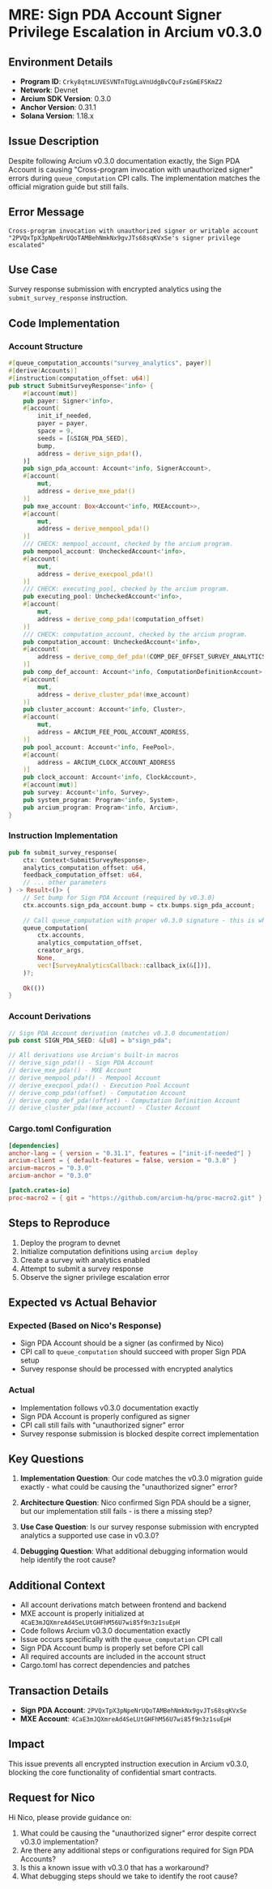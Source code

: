# MRE: Sign PDA Account Signer Privilege Escalation in Arcium v0.3.0

## Environment Details
- **Program ID**: `Crky8qtmLUVESVNTnTUgLaVnUdgBvCQuFzsGmEFSKmZ2`
- **Network**: Devnet
- **Arcium SDK Version**: 0.3.0
- **Anchor Version**: 0.31.1
- **Solana Version**: 1.18.x

## Issue Description
Despite following Arcium v0.3.0 documentation exactly, the Sign PDA Account is causing "Cross-program invocation with unauthorized signer" errors during `queue_computation` CPI calls. The implementation matches the official migration guide but still fails.

## Error Message
```
Cross-program invocation with unauthorized signer or writable account
"2PVQxTpX3pNpeNrUQoTAMBehNmkNx9gvJTs68sqKVxSe's signer privilege escalated"
```

## Use Case
Survey response submission with encrypted analytics using the `submit_survey_response` instruction.

## Code Implementation

### Account Structure
```rust
#[queue_computation_accounts("survey_analytics", payer)]
#[derive(Accounts)]
#[instruction(computation_offset: u64)]
pub struct SubmitSurveyResponse<'info> {
    #[account(mut)]
    pub payer: Signer<'info>,
    #[account(
        init_if_needed,
        payer = payer,
        space = 9,
        seeds = [&SIGN_PDA_SEED],
        bump,
        address = derive_sign_pda!(),
    )]
    pub sign_pda_account: Account<'info, SignerAccount>,
    #[account(
        mut,
        address = derive_mxe_pda!()
    )]
    pub mxe_account: Box<Account<'info, MXEAccount>>,
    #[account(
        mut,
        address = derive_mempool_pda!()
    )]
    /// CHECK: mempool_account, checked by the arcium program.
    pub mempool_account: UncheckedAccount<'info>,
    #[account(
        mut,
        address = derive_execpool_pda!()
    )]
    /// CHECK: executing_pool, checked by the arcium program.
    pub executing_pool: UncheckedAccount<'info>,
    #[account(
        mut,
        address = derive_comp_pda!(computation_offset)
    )]
    /// CHECK: computation_account, checked by the arcium program.
    pub computation_account: UncheckedAccount<'info>,
    #[account(
        address = derive_comp_def_pda!(COMP_DEF_OFFSET_SURVEY_ANALYTICS)
    )]
    pub comp_def_account: Account<'info, ComputationDefinitionAccount>,
    #[account(
        mut,
        address = derive_cluster_pda!(mxe_account)
    )]
    pub cluster_account: Account<'info, Cluster>,
    #[account(
        mut,
        address = ARCIUM_FEE_POOL_ACCOUNT_ADDRESS,
    )]
    pub pool_account: Account<'info, FeePool>,
    #[account(
        address = ARCIUM_CLOCK_ACCOUNT_ADDRESS
    )]
    pub clock_account: Account<'info, ClockAccount>,
    #[account(mut)]
    pub survey: Account<'info, Survey>,
    pub system_program: Program<'info, System>,
    pub arcium_program: Program<'info, Arcium>,
}
```

### Instruction Implementation
```rust
pub fn submit_survey_response(
    ctx: Context<SubmitSurveyResponse>,
    analytics_computation_offset: u64,
    feedback_computation_offset: u64,
    // ... other parameters
) -> Result<()> {
    // Set bump for Sign PDA Account (required by v0.3.0)
    ctx.accounts.sign_pda_account.bump = ctx.bumps.sign_pda_account;
    
    // Call queue_computation with proper v0.3.0 signature - this is where the error occurs
    queue_computation(
        ctx.accounts,
        analytics_computation_offset,
        creator_args,
        None,
        vec![SurveyAnalyticsCallback::callback_ix(&[])],
    )?;
    
    Ok(())
}
```

### Account Derivations
```rust
// Sign PDA Account derivation (matches v0.3.0 documentation)
pub const SIGN_PDA_SEED: &[u8] = b"sign_pda";

// All derivations use Arcium's built-in macros
// derive_sign_pda!() - Sign PDA Account
// derive_mxe_pda!() - MXE Account  
// derive_mempool_pda!() - Mempool Account
// derive_execpool_pda!() - Execution Pool Account
// derive_comp_pda!(offset) - Computation Account
// derive_comp_def_pda!(offset) - Computation Definition Account
// derive_cluster_pda!(mxe_account) - Cluster Account
```

### Cargo.toml Configuration
```toml
[dependencies]
anchor-lang = { version = "0.31.1", features = ["init-if-needed"] }
arcium-client = { default-features = false, version = "0.3.0" }
arcium-macros = "0.3.0"
arcium-anchor = "0.3.0"

[patch.crates-io]
proc-macro2 = { git = "https://github.com/arcium-hq/proc-macro2.git" }
```

## Steps to Reproduce
1. Deploy the program to devnet
2. Initialize computation definitions using `arcium deploy`
3. Create a survey with analytics enabled
4. Attempt to submit a survey response
5. Observe the signer privilege escalation error

## Expected vs Actual Behavior

### Expected (Based on Nico's Response)
- Sign PDA Account should be a signer (as confirmed by Nico)
- CPI call to `queue_computation` should succeed with proper Sign PDA setup
- Survey response should be processed with encrypted analytics

### Actual
- Implementation follows v0.3.0 documentation exactly
- Sign PDA Account is properly configured as signer
- CPI call still fails with "unauthorized signer" error
- Survey response submission is blocked despite correct implementation

## Key Questions 

1. **Implementation Question**: Our code matches the v0.3.0 migration guide exactly - what could be causing the "unauthorized signer" error?

2. **Architecture Question**: Nico confirmed Sign PDA should be a signer, but our implementation still fails - is there a missing step?

3. **Use Case Question**: Is our survey response submission with encrypted analytics a supported use case in v0.3.0?

4. **Debugging Question**: What additional debugging information would help identify the root cause?

## Additional Context
- All account derivations match between frontend and backend
- MXE account is properly initialized at `4CaE3mJQXmreAd4SeLUtGHFhM56U7wi85f9n3z1suEpH`
- Code follows Arcium v0.3.0 documentation exactly
- Issue occurs specifically with the `queue_computation` CPI call
- Sign PDA Account bump is properly set before CPI call
- All required accounts are included in the account struct
- Cargo.toml has correct dependencies and patches

## Transaction Details
- **Sign PDA Account**: `2PVQxTpX3pNpeNrUQoTAMBehNmkNx9gvJTs68sqKVxSe`
- **MXE Account**: `4CaE3mJQXmreAd4SeLUtGHFhM56U7wi85f9n3z1suEpH`

## Impact
This issue prevents all encrypted instruction execution in Arcium v0.3.0, blocking the core functionality of confidential smart contracts.

## Request for Nico
Hi Nico, please provide guidance on:
1. What could be causing the "unauthorized signer" error despite correct v0.3.0 implementation?
2. Are there any additional steps or configurations required for Sign PDA Accounts?
3. Is this a known issue with v0.3.0 that has a workaround?
4. What debugging steps should we take to identify the root cause?
